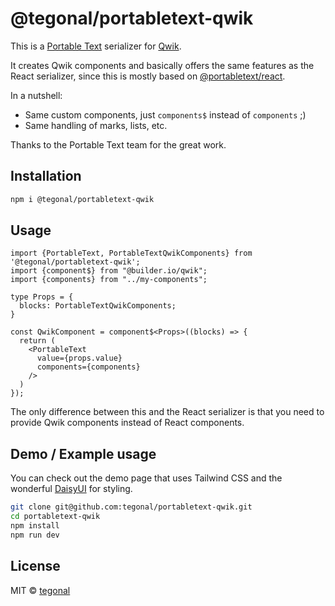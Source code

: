 # @tegonal/portabletext-qwik

This is a [Portable Text](https://portabletext.org) serializer for [Qwik](https://qwik.builder.io).

It creates Qwik components and basically offers the same features as the React serializer, since this is
mostly based on [@portabletext/react](https://github.com/portabletext/react-portabletext).

In a nutshell:

- Same custom components, just `components$` instead of `components` ;)
- Same handling of marks, lists, etc.

Thanks to the Portable Text team for the great work.

## Installation

```sh
npm i @tegonal/portabletext-qwik
```

## Usage

```tsx
import {PortableText, PortableTextQwikComponents} from '@tegonal/portabletext-qwik';
import {component$} from "@builder.io/qwik";
import {components} from "../my-components";

type Props = {
  blocks: PortableTextQwikComponents;
}

const QwikComponent = component$<Props>((blocks) => {
  return (
    <PortableText
      value={props.value}
      components={components}
    />
  )
});
```
The only difference between this and the React serializer is that you need to provide Qwik components instead of React components.

## Demo / Example usage

You can check out the demo page that uses Tailwind CSS and the wonderful [DaisyUI](https://daisyui.com) for styling.

```sh
git clone git@github.com:tegonal/portabletext-qwik.git
cd portabletext-qwik
npm install
npm run dev
```

## License

MIT © [tegonal](https://tegonal.com)
